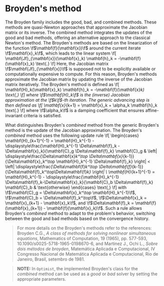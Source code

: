 # Broyden's method

The Broyden family includes the good, bad, and combined methods. These methods are quasi-Newton approaches that approximate the Jacobian matrix or its inverse. The combined method integrates the updates of the good and bad methods, offering an alternative approach to the classical Newton's method. The Broyden's methods are based on the linearization of the function \f$\mathbf{f}(\mathbf{x})\f$ around the current iterate \f$\mathbf{x}_k\f$, which leads to the linear system
\f[
  \mathbf{Jf}_{\mathbf{x}}(\mathbf{x}_k) \mathbf{h}_k = -\mathbf{f}(\mathbf{x}_k) \text{.}
\f]
Here, the Jacobian matrix \f$\mathbf{Jf}_{\mathbf{x}}\f$ is supposed not to be explicitly available or computationally expensive to compute. For this reason, Broyden's methods approximate the Jacobian matrix by updating the inverse of the Jacobian matrix iteratively. The Broyden's method is defined as
\f[
  \mathbf{H}_k(\mathbf{x}_k) \mathbf{h}_k = -\mathbf{f}(\mathbf{x}_k) \text{,}
\f]
where \f$\mathbf{H}_k\f$ is the (inverse) Jacobian approximation at the \f$k\f$-th iteration. The generic advancing step is then defined as
\f[
  \mathbf{x}_{k+1} = \mathbf{x}_k + \alpha_k \mathbf{h}_k \text{.}
\f]
where \f$\alpha_k\f$ is a damping coefficient that ensures affine-invariant criteria is satisfied.

What distinguishes Broyden's *combined* method from the generic Broyden's method is the update of the Jacobian approximation. The Broyden's *combined* method uses the following update rule
\f[
  \begin{cases}
    \mathbf{H}_{k+1}^{-1} = \mathbf{H}_k^{-1} - \displaystyle\frac{\mathbf{H}_k^{-1} \Delta\mathbf{f}_k - \Delta\mathbf{x}_k}{\mathbf{C}_g \Delta\mathbf{f}_k} \mathbf{C}_g  &
    \left\| \displaystyle\frac{\Delta\mathbf{x}_k^\top \Delta\mathbf{x}_{k-1}}{\Delta\mathbf{x}_k^\top \mathbf{H}_k^{-1} \Delta\mathbf{f}_k} \right\| < \left\| \displaystyle\frac{\Delta\mathbf{f}_k^\top  \Delta\mathbf{f}_{k-1}}{\Delta\mathbf{f}_k^\top\Delta\mathbf{f}_k} \right\| \\
    \mathbf{H}_{k+1}^{-1} = \mathbf{H}_k^{-1} - \displaystyle\frac{\mathbf{H}_k^{-1} \Delta\mathbf{f}_k-\Delta\mathbf{x}_k}{\mathbf{C}_b \Delta\mathbf{f}_k} \mathbf{C}_b &
    \text{otherwise}
  \end{cases} \text{,}
\f]
with \f$\mathbf{C}_g = \Delta\mathbf{x}_k^\top \mathbf{H}_k^{-1}\f$, \f$\mathbf{C}_b = \Delta\mathbf{f}_k^\top\f$, \f$\Delta\mathbf{x}_k = \mathbf{x}_{k+1} - \mathbf{x}_k\f$, and \f$\Delta\mathbf{f}_k = \mathbf{f}(\mathbf{x}_{k+1}) - \mathbf{f}(\mathbf{x}_k)\f$. Such a rule allows Broyden's *combined* method to adapt to the problem's behavior, switching between the good and bad methods based on the convergence history.

> For more details on the Broyden's methods refer to the references: Broyden C.G., *A class of methods for solving nonlinear simultaneous equations*, Mathematics of Computation, 19 (1965), pp. 577-593, 10.1090/s0025-5718-1965-0198670-6, and Martinez J., Ochi L., *Sobre dois métodos de broyden*, Matemática Aplicada e Computacional, IV Congresso Nacional de Matemática Aplicada e Computacional, Rio de Janeiro, Brasil, setembro de 1981.

> **NOTE:** In `Optimist`, the implemented Broyden's class for the *combined* method can be used as a *good* or *bad* solver by setting the appropriate parameters.

